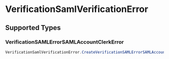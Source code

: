 # VerificationSamlVerificationError


## Supported Types

### VerificationSAMLErrorSAMLAccountClerkError

```csharp
VerificationSamlVerificationError.CreateVerificationSAMLErrorSAMLAccountClerkError(/* values here */);
```
